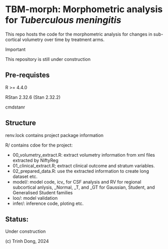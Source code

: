 # TBM-morph: Morphometric analysis for *Tuberculous meningitis*

This repo hosts the code for the morphometric analysis for changes in sub-cortical volumetry over time by treatment arms.

> [!IMPORTANT]
> This repository is still under construction

## Pre-requistes

R >= 4.4.0

RStan 2.32.6 (Stan 2.32.2)

cmdstanr

## Structure

renv.lock contains project package information

R/ contains cdoe for the project:

  - 00_volumetry_extract.R: extract volumetry information from xml files extracted by NiftyReg
  - 01_clinical_extract.R; extract clinical outcome and stratum variables.
  - 02_prepared_data.R: use the extracted information to create long dataset etc.
  - model/: model code, icv_ for CSF analysis and RV for regional subcortical anlysis, \_Normal, \_T, and \_GT for Gaussian, Student, and Generalised Student families
  - loo/: model validation
  - infer/: inference code, ploting etc.
  
## Status:

Under construction

(c) Trinh Dong, 2024
